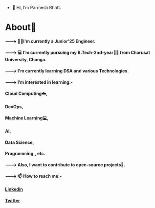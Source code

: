 - 👋 Hi, I’m Parmesh Bhatt.
#              About🤠
   #### ---> 👨‍🎓I'm currently a Junior'25 Engineer.
   #### ---> 💻 I’m currently pursuing my B.Tech-2nd-year👨‍🎓 from Charusat University, Changa.
   #### ---> I'm currently learning DSA and various Technologies.
   #### ---> I’m interested in learning:- 
   ####                        Cloud Computing☁️, 
   ####                        DevOps, 
   ####                        Machine Learning💻,
   ####                        AI, 
   ####                        Data Science, 
   ####                        Programming,, etc. 
#### ---> Also, I want to contribute to open-source projects📌.
#### ---> 📫 How to reach me:- 
 
   #### [Linkedin](https://www.linkedin.com/in/parmesh-bhatt-277971221/)
   #### [Twitter](https://twitter.com/Parmesh_119)
      
      

